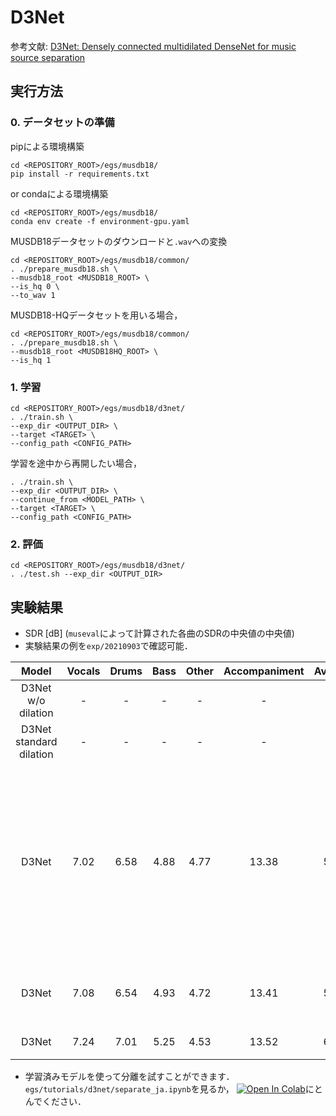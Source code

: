 # D3Net
参考文献: [D3Net: Densely connected multidilated DenseNet for music source separation](https://arxiv.org/abs/2010.01733)

## 実行方法
### 0. データセットの準備
pipによる環境構築
```
cd <REPOSITORY_ROOT>/egs/musdb18/
pip install -r requirements.txt
```
or condaによる環境構築
```
cd <REPOSITORY_ROOT>/egs/musdb18/
conda env create -f environment-gpu.yaml
```

MUSDB18データセットのダウンロードと`.wav`への変換
```
cd <REPOSITORY_ROOT>/egs/musdb18/common/
. ./prepare_musdb18.sh \
--musdb18_root <MUSDB18_ROOT> \
--is_hq 0 \
--to_wav 1
```
MUSDB18-HQデータセットを用いる場合，
```
cd <REPOSITORY_ROOT>/egs/musdb18/common/
. ./prepare_musdb18.sh \
--musdb18_root <MUSDB18HQ_ROOT> \
--is_hq 1
```

### 1. 学習
```
cd <REPOSITORY_ROOT>/egs/musdb18/d3net/
. ./train.sh \
--exp_dir <OUTPUT_DIR> \
--target <TARGET> \
--config_path <CONFIG_PATH>
```

学習を途中から再開したい場合，
```
. ./train.sh \
--exp_dir <OUTPUT_DIR> \
--continue_from <MODEL_PATH> \
--target <TARGET> \
--config_path <CONFIG_PATH>
```

### 2. 評価
```
cd <REPOSITORY_ROOT>/egs/musdb18/d3net/
. ./test.sh --exp_dir <OUTPUT_DIR>
```

## 実験結果
- SDR [dB] (`museval`によって計算された各曲のSDRの中央値の中央値)
- 実験結果の例を`exp/20210903`で確認可能．

| Model | Vocals | Drums | Bass | Other | Accompaniment | Average | Note |
| :---: | :---: | :---: | :---: | :---: | :---: | :---: | :---: |
| D3Net w/o dilation | - | - | - | - | - | - | - |
| D3Net standard dilation | - | - | - | - | - | - | - |
| D3Net | 7.02 | 6.58 | 4.88 | 4.77 | 13.38 | 5.81 | 検証損失によって選択されたエポックで学習を止めた場合 |
| D3Net | 7.08 | 6.54 | 4.93 | 4.72 | 13.41 | 5.82 | 50エポック学習後 |
| D3Net | 7.24 | 7.01 | 5.25 | 4.53 | 13.52 | 6.01 | 公式実装 |

- 学習済みモデルを使って分離を試すことができます．`egs/tutorials/d3net/separate_ja.ipynb`を見るか， [![Open In Colab](https://colab.research.google.com/assets/colab-badge.svg)](https://colab.research.google.com/github/tky823/DNN-based_source_separation/blob/main/egs/tutorials/d3net/separate_ja.ipynb)にとんでください．